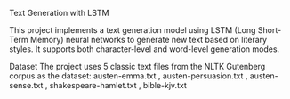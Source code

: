 Text Generation with LSTM

This project implements a text generation model using LSTM (Long Short-Term Memory) neural networks to generate new text based on literary styles. It supports both character-level and word-level generation modes.

Dataset The project uses 5 classic text files from the NLTK Gutenberg corpus as the dataset: austen-emma.txt , austen-persuasion.txt , austen-sense.txt , shakespeare-hamlet.txt , bible-kjv.txt

